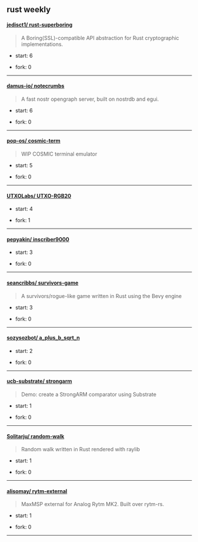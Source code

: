 ## rust weekly

#### [jedisct1/ rust-superboring](https://github.com/jedisct1/rust-superboring)
>  A Boring(SSL)-compatible API abstraction for Rust cryptographic implementations.
+ start: 6
+ fork: 0
---
#### [damus-io/ notecrumbs](https://github.com/damus-io/notecrumbs)
>  A fast nostr opengraph server, built on nostrdb and egui.
+ start: 6
+ fork: 0
---
#### [pop-os/ cosmic-term](https://github.com/pop-os/cosmic-term)
>  WIP COSMIC terminal emulator
+ start: 5
+ fork: 0
---
#### [UTXOLabs/ UTXO-RGB20](https://github.com/UTXOLabs/UTXO-RGB20)
>  
+ start: 4
+ fork: 1
---
#### [pepyakin/ inscriber9000](https://github.com/pepyakin/inscriber9000)
>  
+ start: 3
+ fork: 0
---
#### [seancribbs/ survivors-game](https://github.com/seancribbs/survivors-game)
>  A survivors/rogue-like game written in Rust using the Bevy engine
+ start: 3
+ fork: 0
---
#### [sozysozbot/ a_plus_b_sqrt_n](https://github.com/sozysozbot/a_plus_b_sqrt_n)
>  
+ start: 2
+ fork: 0
---
#### [ucb-substrate/ strongarm](https://github.com/ucb-substrate/strongarm)
>  Demo: create a StrongARM comparator using Substrate
+ start: 1
+ fork: 0
---
#### [Solitarju/ random-walk](https://github.com/Solitarju/random-walk)
>  Random walk written in Rust rendered with raylib
+ start: 1
+ fork: 0
---
#### [alisomay/ rytm-external](https://github.com/alisomay/rytm-external)
>  MaxMSP external for Analog Rytm MK2. Built over rytm-rs.
+ start: 1
+ fork: 0
---